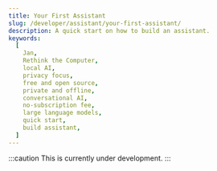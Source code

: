```yaml
---
title: Your First Assistant
slug: /developer/assistant/your-first-assistant/
description: A quick start on how to build an assistant.
keywords:
  [
    Jan,
    Rethink the Computer,
    local AI,
    privacy focus,
    free and open source,
    private and offline,
    conversational AI,
    no-subscription fee,
    large language models,
    quick start,
    build assistant,
  ]
---
```


:::caution
This is currently under development.
:::
